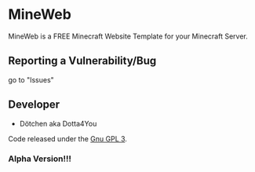# MineWeb
MineWeb is a FREE Minecraft Website Template for your Minecraft Server.

## Reporting a Vulnerability/Bug
go to "Issues"

## Developer
* Dötchen aka Dotta4You

<!-- Soon: --->
<!-- ## Docs --->

Code released under the [Gnu GPL 3](./LICENSE.md).


### Alpha Version!!!

